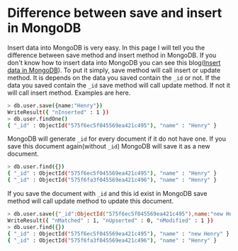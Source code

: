 # Difference between save and insert in MongoDB
Insert data into MongoDB is very easy. In this page I will tell you the difference between save method and insert 
method in MongoDB. If you don't know how to insert data into MongoDB you can see this blog([Insert data in MongoDB](http://www.henryxi.com/insert-data-in-mongodb)).
To put it simply, save method will call insert or update method. It is depends on the data you saved contain the `_id`
or not. If the data you saved contain the `_id` save method will call update method. If not it will call insert
method. Examples are here.
```bash
> db.user.save({name:"Henry"})
WriteResult({ "nInserted" : 1 })
> db.user.findOne()
{ "_id" : ObjectId("575f6ec5f045569ea421c495"), "name" : "Henry" }
```
MongoDB will generate `_id` for every document if it do not have one. If you save this document again(without `_id`)
MongoDB will save it as a new document.
```bash
> db.user.find({})
{ "_id" : ObjectId("575f6ec5f045569ea421c495"), "name" : "Henry" }
{ "_id" : ObjectId("575f6fa3f045569ea421c496"), "name" : "Henry" }
```
If you save the document with `_id` and this id exist in MongoDB save method will call update method to update
this document.
```bash
> db.user.save({"_id":ObjectId("575f6ec5f045569ea421c495"),name:"new Henry"})
WriteResult({ "nMatched" : 1, "nUpserted" : 0, "nModified" : 1 })
> db.user.find({})
{ "_id" : ObjectId("575f6ec5f045569ea421c495"), "name" : "new Henry" }
{ "_id" : ObjectId("575f6fa3f045569ea421c496"), "name" : "Henry" }
```